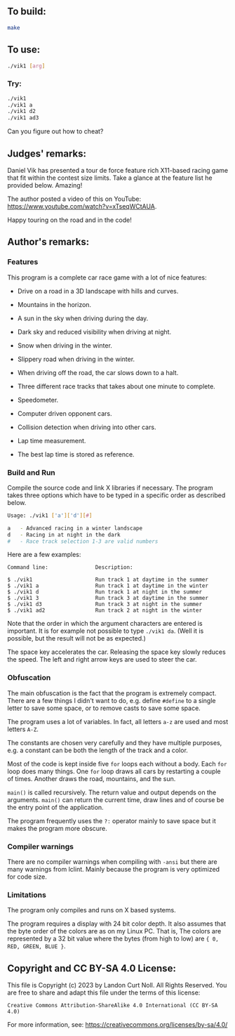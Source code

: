 ## To build:

```sh
make
```


## To use:

```sh
./vik1 [arg]
```


### Try:

```sh
./vik1
./vik1 a
./vik1 d2
./vik1 ad3
```

Can you figure out how to cheat?


## Judges' remarks:

Daniel Vik has presented a tour de force feature rich X11-based
racing game that fit within the contest size limits. Take a
glance at the feature list he provided below. Amazing!

The author posted a video of this on YouTube:
<https://www.youtube.com/watch?v=xTseqWCtAUA>.

Happy touring on the road and in the code!


## Author's remarks:

### Features

This program is a complete car race game with a lot of nice features:

*  Drive on a road in a 3D landscape with hills and curves.

*  Mountains in the horizon.

*  A sun in the sky when driving during the day.

*  Dark sky and reduced visibility when driving at night.

*  Snow when driving in the winter.

*  Slippery road when driving in the winter.

*  When driving off the road, the car slows down to a halt.

*  Three different race tracks that takes about one minute to complete.

*  Speedometer.

*  Computer driven opponent cars.

*  Collision detection when driving into other cars.

*  Lap time measurement.

*  The best lap time is stored as reference.


### Build and Run

Compile the source code and link X libraries if necessary.
The program takes three options which have to be typed in a specific
order as described below.

```sh
Usage: ./vik1 ['a']['d'][#]

a   - Advanced racing in a winter landscape
d   - Racing in at night in the dark
#   - Race track selection 1-3 are valid numbers
```

Here are a few examples:

```
Command line:               Description:

$ ./vik1                    Run track 1 at daytime in the summer
$ ./vik1 a                  Run track 1 at daytime in the winter
$ ./vik1 d                  Run track 1 at night in the summer
$ ./vik1 3                  Run track 3 at daytime in the summer
$ ./vik1 d3                 Run track 3 at night in the summer
$ ./vik1 ad2                Run track 2 at night in the winter
```

Note that the order in which the argument characters are entered is
important. It is for example not possible to type `./vik1 da`. (Well it is
possible, but the result will not be as expected.)

The space key accelerates the car. Releasing the space key slowly
reduces the speed. The left and right arrow keys are used to steer the
car.

### Obfuscation

The main obfuscation is the fact that the program is extremely compact.
There are a few things I didn't want to do, e.g. define `#define` to a
single letter to save some space, or to remove casts to save some space.

The program uses a lot of variables. In fact, all letters `a-z` are used
and most letters `A-Z`.

The constants are chosen very carefully and they have multiple purposes,
e.g. a constant can be both the length of the track and a color.

Most of the code is kept inside five `for` loops each without a body. Each `for`
loop does many things. One `for` loop draws all cars by restarting a
couple of times. Another draws the road, mountains, and the sun.

`main()` is called recursively. The return value and output depends on the
arguments. `main()` can return the current time, draw lines and of course be
the entry point of the application.

The program frequently uses the `?:` operator mainly to save space but it
makes the program more obscure.


### Compiler warnings

There are no compiler warnings when compiling with `-ansi` but there are
many warnings from lclint. Mainly because the program is very
optimized for code size.


### Limitations

The program only compiles and runs on X based systems.

The program requires a display with 24 bit color depth. It also assumes
that the byte order of the colors are as on my Linux PC. That is, The
colors are represented by a 32 bit value where the bytes (from high to
low) are `{ 0, RED, GREEN, BLUE }`.


## Copyright and CC BY-SA 4.0 License:

This file is Copyright (c) 2023 by Landon Curt Noll.  All Rights Reserved.
You are free to share and adapt this file under the terms of this license:

    Creative Commons Attribution-ShareAlike 4.0 International (CC BY-SA 4.0)

For more information, see: https://creativecommons.org/licenses/by-sa/4.0/
